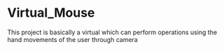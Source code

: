# Virtual_Mouse
 This project is basically a virtual which can perform operations using the hand movements of the user through camera
